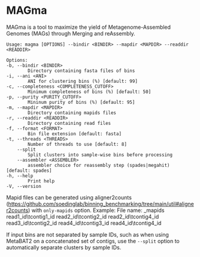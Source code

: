 # MAGma
MAGma is a tool to maximize the yield of Metagenome-Assembled Genomes (MAGs) through Merging and reAssembly.

    Usage: magma [OPTIONS] --bindir <BINDIR> --mapdir <MAPDIR> --readdir <READDIR>

    Options:
    -b, --bindir <BINDIR>
            Directory containing fasta files of bins
    -i, --ani <ANI>
            ANI for clustering bins (%) [default: 99]
    -c, --completeness <COMPLETENESS_CUTOFF>
            Minimum completeness of bins (%) [default: 50]
    -p, --purity <PURITY_CUTOFF>
            Mininum purity of bins (%) [default: 95]
    -m, --mapdir <MAPDIR>
            Directory containing mapids files
    -r, --readdir <READDIR>
            Directory containing read files
    -f, --format <FORMAT>
            Bin file extension [default: fasta]
    -t, --threads <THREADS>
            Number of threads to use [default: 8]
        --split
            Split clusters into sample-wise bins before processing
        --assembler <ASSEMBLER>
            assembler choice for reassembly step (spades|megahit) [default: spades]
    -h, --help
            Print help
    -V, --version

Mapid files can be generated using aligner2counts (https://github.com/soedinglab/binning_benchmarking/tree/main/util#aligner2counts) with `only-mapids` option.
Example: 
    File name: <sampleid>_mapids
    read1_id\tcontig1_id
    read2_id\tcontig2_id
    read2_id\tcontig4_id
    read3_id\tcontig2_id
    read4_id\tcontig3_id
    read4_id\tcontig4_id

If input bins are not separated by sample IDs, such as when using MetaBAT2 on a concatenated set of contigs, use the `--split` option to automatically separate clusters by sample IDs.